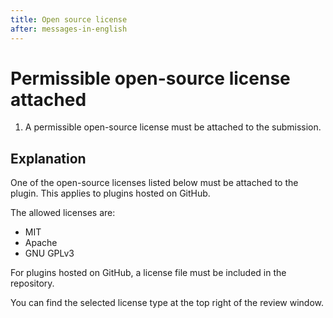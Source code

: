 ```yaml
---
title: Open source license
after: messages-in-english
---
```


# Permissible open-source license attached

1. A permissible open-source license must be attached to the submission.

## Explanation

One of the open-source licenses listed below must be attached to the plugin. This applies to plugins hosted on GitHub.

The allowed licenses are:
- MIT
- Apache
- GNU GPLv3

For plugins hosted on GitHub, a license file must be included in the repository.

You can find the selected license type at the top right of the review window.
